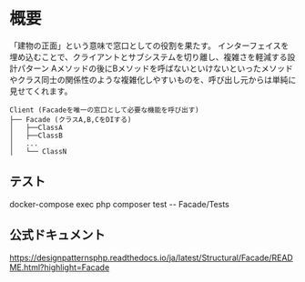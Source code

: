 # 概要
「建物の正面」という意味で窓口としての役割を果たす。
インターフェイスを埋め込むことで、クライアントとサブシステムを切り離し、複雑さを軽減する設計パターン
Aメソッドの後にBメソッドを呼ばないといけないといったメソッドやクラス同士の関係性のような複雑化しやすいものを、呼び出し元からは単純に見せてくれます。
```
Client (Facadeを唯一の窓口として必要な機能を呼び出す)
├── Facade (クラスA,B,CをDIする)
│   ├──ClassA
│   ├──ClassB
│   ...
│   └── ClassN
```
## テスト
docker-compose exec php composer test -- Facade/Tests


## 公式ドキュメント
https://designpatternsphp.readthedocs.io/ja/latest/Structural/Facade/README.html?highlight=Facade